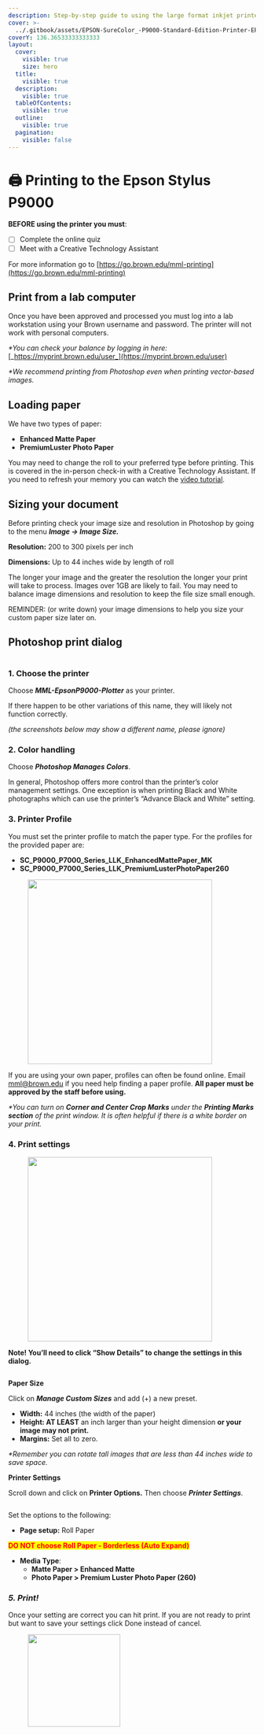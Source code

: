 ```yaml
---
description: Step-by-step guide to using the large format inkjet printer
cover: >-
  ../.gitbook/assets/EPSON-SureColor_-P9000-Standard-Edition-Printer-EPSON-1683067358.jpeg
coverY: 136.36533333333333
layout:
  cover:
    visible: true
    size: hero
  title:
    visible: true
  description:
    visible: true
  tableOfContents:
    visible: true
  outline:
    visible: true
  pagination:
    visible: false
---
```


# 🖨 Printing to the Epson Stylus P9000

**BEFORE using the printer you must**:

* [ ] Complete the online quiz
* [ ] Meet with a Creative Technology Assistant

For more information go to [https://go.brown.edu/mml-printing](https://go.brown.edu/mml-printing)

## Print from a lab computer

Once you have been approved and processed you must log into a lab workstation using your Brown username and password. The printer will not work with personal computers.

_\*You can check your balance by logging in here:_ [_https://myprint.brown.edu/user_](https://myprint.brown.edu/user)

_\*We recommend printing from Photoshop even when printing vector-based images._

## Loading paper

We have two types of paper:

* **Enhanced Matte Paper**
* **PremiumLuster Photo Paper**

You may need to change the roll to your preferred type before printing. This is covered in the in-person check-in with a Creative Technology Assistant. If you need to refresh your memory you can watch the [video tutorial](https://www.youtube.com/watch?v=u64cn07PCOk).

## Sizing your document

Before printing check your image size and resolution in Photoshop by going to the menu _**Image → Image Size.**_

**Resolution:** 200 to 300 pixels per inch

**Dimensions:** Up to 44 inches wide by length of roll

The longer your image and the greater the resolution the longer your print will take to process. Images over 1GB are likely to fail. You may need to balance image dimensions and resolution to keep the file size small enough.

REMINDER: (or write down) your image dimensions to help you size your custom paper size later on.

## Photoshop print dialog

<figure><img src="../.gitbook/assets/Cheatsheet_01.png" alt=""><figcaption></figcaption></figure>

### **1. Choose the printer**

Choose _**MML-EpsonP9000-Plotter**_ as your printer.

If there happen to be other variations of this name, they will likely not function correctly.

_(the screenshots below may show a different name, please ignore)_

### 2. Color handling <a href="#_8fyl8oaxcd7o" id="_8fyl8oaxcd7o"></a>

Choose _**Photoshop Manages Colors**_.

In general, Photoshop offers more control than the printer’s color management settings. One exception is when printing Black and White photographs which can use the printer’s “Advance Black and White” setting.

### 3. Printer Profile <a href="#_idiq8243anp3" id="_idiq8243anp3"></a>

You must set the printer profile to match the paper type. For the profiles for the provided paper are:

* **SC\_P9000\_P7000\_Series\_LLK\_EnhancedMattePaper\_MK**
* **SC\_P9000\_P7000\_Series\_LLK\_PremiumLusterPhotoPaper260**

<figure><img src="../.gitbook/assets/Cheatsheet_03b (2).png" alt="" width="375"><figcaption></figcaption></figure>

If you are using your own paper, profiles can often be found online. Email [mml@brown.edu](mailto:mml@brown.edu) if you need help finding a paper profile. **All paper must be approved by the staff before using.**

_\*You can turn on **Corner and Center Crop Marks** under the **Printing Marks section** of the print window. It is often helpful if there is a white border on your print._

### 4. Print settings <a href="#_l3ykjhsr26e3" id="_l3ykjhsr26e3"></a>

<figure><img src="../.gitbook/assets/Cheatsheet_04.png" alt="" width="375"><figcaption></figcaption></figure>

**Note! You’ll need to click “Show Details” to change the settings in this dialog.**

<figure><img src="../.gitbook/assets/Cheatsheet_05.png" alt=""><figcaption></figcaption></figure>

**Paper Size**

Click on _**Manage Custom Sizes**_ and add (+) a new preset.

* **Width:** 44 inches (the width of the paper)
* **Height: AT LEAST** an inch larger than your height dimension **or your image may not print.**
* **Margins:** Set all to zero.

_\*Remember you can rotate tall images that are less than 44 inches wide to save space._

**Printer Settings**

Scroll down and click on **Printer Options.** Then choose _**Printer Settings**_.

<figure><img src="../.gitbook/assets/Cheatsheet_07.png" alt=""><figcaption></figcaption></figure>

Set the options to the following:

* **Page setup:** Roll Paper

<mark style="color:red;background-color:yellow;">**DO NOT choose Roll Paper - Borderless (Auto Expand)**</mark>

* **Media Type**:
  * **Matte Paper > Enhanced Matte**
  * **Photo Paper > Premium Luster Photo Paper (260)**

### _5. Print!_

Once your setting are correct you can hit print. If you are not ready to print but want to save your settings click Done instead of cancel.

<figure><img src="https://lh5.googleusercontent.com/T5b1wgMSzgYoKdukfrH5lmBYpeKcFvKVRqCnXzkpFYMxThyPpWUJT0_yfmJe_gk-MZaqABs-8i76cM1A-bBx8B9zDBcN06DIeHRA5yOJbBqOwzplEYU-kKSsppfA_PsoOOMvhdX92KVbGGy1AQiPxXbXeFvaE9BAzYFdS5pqr5AXuIBGO34Gvz6kNt5GOQ" alt="" width="188"><figcaption></figcaption></figure>
